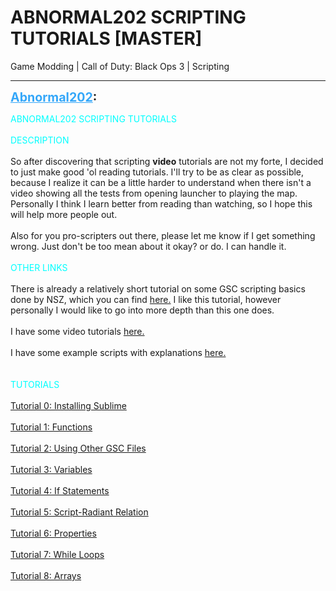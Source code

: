 # ABNORMAL202 SCRIPTING TUTORIALS [MASTER]
Game Modding | Call of Duty: Black Ops 3 | Scripting

---
<strong style="font-size: 1.4em;"><span style="text-decoration: underline;text-decoration-color: #34a7f9;"><span style="color:#34a7f9;">Abnormal202</span></span>:</strong>

<p><span style="color:#00ffff;">ABNORMAL202 SCRIPTING TUTORIALS<br /><br />DESCRIPTION</span><br /><br />So after discovering that scripting <strong>video</strong> tutorials are not my forte, I decided to just make good &#39;ol reading tutorials. I&#39;ll try to be as clear as possible, because I realize it can be a little harder to understand when there isn&#39;t a video showing all the tests from opening launcher to playing the map. Personally I think I learn better from reading than watching, so I hope this will help more people out.<br /><br />Also for you pro-scripters out there, please let me know if I get something wrong. Just don&#39;t be too mean about it okay? or do. I can handle it.<br /><br /><span style="color:#00ffff;">OTHER LINKS</span><br /><br />There is already a relatively short tutorial on some GSC scripting basics done by NSZ, which you can find <a href="http://phabricator.aviacreations.com/w/black_ops_3/guides/scripting_guide/">here.</a> I like this tutorial, however personally I would like to go into more depth than this one does.<br /><br />I have some video tutorials <a href="http://aviacreations.com/modme/index.php?view=topic&tid=2600">here.</a><br /><br />I have some example scripts with explanations <a href="http://aviacreations.com/modme/index.php?view=topic&tid=2599">here.</a><br /><br /><br /><span style="color:#00ffff;">TUTORIALS</span><br /><br /><a href="https://forum.modme.co/threads/abnormal202-scripting-tutorial-0-installing-sublime.2681/">Tutorial 0: Installing Sublime</a><br /> <br /><a href="https://forum.modme.co/threads/abnormal202-scripting-tutorial-1-functions.2682/">Tutorial 1: Functions</a><br /> <br /><a href="https://forum.modme.co/threads/abnormal202-scripting-tutorial-2-using-other-gsc-files.2683/">Tutorial 2: Using Other GSC Files</a><br /> <br /><a href="https://forum.modme.co/threads/abnormal202-scripting-tutorial-3-variables.2684/">Tutorial 3: Variables</a><br /> <br /><a href="https://forum.modme.co/threads/abnormal202-scripting-tutorial-4-if-statements.2685/">Tutorial 4: If Statements</a><br /> <br /><a href="https://forum.modme.co/threads/abnormal202-scripting-tutorial-5-script-radiant-relation.2686/">Tutorial 5: Script-Radiant Relation</a><br /> <br /><a href="https://forum.modme.co/threads/abnormal202-scripting-tutorial-6-properties.2687/">Tutorial 6: Properties</a><br /> <br /><a href="https://forum.modme.co/threads/abnormal202-scripting-tutorial-7-while-loops.2688/">Tutorial 7: While Loops</a><br /> <br /><a href="https://forum.modme.co/threads/abnormal202-scripting-tutorial-8-arrays.2689/">Tutorial 8: Arrays</a></p>
